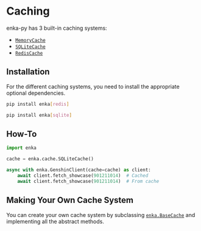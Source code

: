 # Caching

enka-py has 3 built-in caching systems:

- [`MemoryCache`](./reference/cache.md#enka.clients.cache.MemoryCache)
- [`SQLiteCache`](./reference/cache.md#enka.clients.cache.SQLiteCache)
- [`RedisCache`](./reference/cache.md#enka.clients.cache.RedisCache)

## Installation

For the different caching systems, you need to install the appropriate optional dependencies.

```bash
pip install enka[redis]
```

```bash
pip install enka[sqlite]
```

## How-To

```py
import enka

cache = enka.cache.SQLiteCache()

async with enka.GenshinClient(cache=cache) as client:
    await client.fetch_showcase(901211014)  # Cached
    await client.fetch_showcase(901211014)  # From cache
```

## Making Your Own Cache System

You can create your own cache system by subclassing [`enka.BaseCache`](./reference/cache.md#enka.clients.cache.BaseCache) and implementing all the abstract methods.
